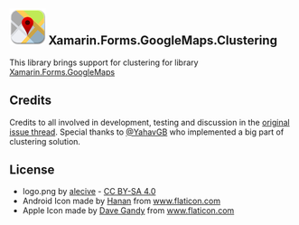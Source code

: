 ## ![](logo.png) Xamarin.Forms.GoogleMaps.Clustering 

This library brings support for clustering for library [Xamarin.Forms.GoogleMaps](https://github.com/amay077/Xamarin.Forms.GoogleMaps)

## Credits
Credits to all involved in development, testing and discussion in the [original issue thread](https://github.com/amay077/Xamarin.Forms.GoogleMaps/issues/123). Special thanks to [@YahavGB](https://github.com/YahavGB) who implemented a big part of clustering solution.

## License

* logo.png by [alecive](http://www.iconarchive.com/show/flatwoken-icons-by-alecive.html) - [CC BY-SA 4.0](https://creativecommons.org/licenses/by-sa/4.0/deed)
* Android Icon made by [Hanan](http://www.flaticon.com/free-icon/android_109464) from www.flaticon.com
* Apple Icon made by [Dave Gandy](http://www.flaticon.com/free-icon/apple-logo_25345) from www.flaticon.com

